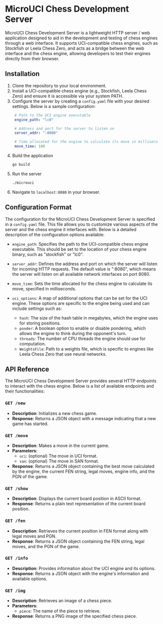 # MicroUCI Chess Development Server

MicroUCI Chess Development Server is a lightweight HTTP server / web application designed to aid in the development and testing of chess engines through a web interface. It supports UCI-compatible chess engines, such as Stockfish or Leela Chess Zero, and acts as a bridge between the web interface and the chess engine, allowing developers to test their engines directly from their browser.

## Installation

1. Clone the repository to your local environment.
2. Install a UCI-compatible chess engine (e.g., Stockfish, Leela Chess Zero) and ensure it is accessible via your system PATH.
3. Configure the server by creating a `config.yaml` file with your desired settings. Below is a sample configuration:
   ```yaml
    # Path to the UCI engine executable
    engine_path: "lc0"

    # Address and port for the server to listen on
    server_addr: ":8080"

    # Time allocated for the engine to calculate its move in milliseconds
    move_time: 100
    ```
4. Build the application
    ```bash
    go build
    ```
5. Run the server
    ```bash
    ./microuci
    ```
6. Navigate to `localhost:8080` in your browser.

## Configuration Format

The configuration for the MicroUCI Chess Development Server is specified in a `config.yaml` file. This file allows you to customize various aspects of the server and the chess engine it interfaces with. Below is a detailed description of the configuration options available:

- `engine_path`: Specifies the path to the UCI-compatible chess engine executable. This should be set to the location of your chess engine binary, such as "stockfish" or "lc0".

- `server_addr`: Defines the address and port on which the server will listen for incoming HTTP requests. The default value is ":8080", which means the server will listen on all available network interfaces on port 8080.

- `move_time`: Sets the time allocated for the chess engine to calculate its move, specified in milliseconds. 

- `uci_options`: A map of additional options that can be set for the UCI engine. These options are specific to the engine being used and can include settings such as:
  - `hash`: The size of the hash table in megabytes, which the engine uses for storing positions.
  - `ponder`: A boolean option to enable or disable pondering, which allows the engine to think during the opponent's turn.
  - `threads`: The number of CPU threads the engine should use for computation.
  - `WeightsFile`: Path to a weights file, which is specific to engines like Leela Chess Zero that use neural networks.

## API Reference

The MicroUCI Chess Development Server provides several HTTP endpoints to interact with the chess engine. Below is a list of available endpoints and their functionalities:

### `GET /new`

- **Description**: Initializes a new chess game.
- **Response**: Returns a JSON object with a message indicating that a new game has started.

### `GET /move`

- **Description**: Makes a move in the current game.
- **Parameters**:
  - `uci`: (optional) The move in UCI format.
  - `san`: (optional) The move in SAN format.
- **Response**: Returns a JSON object containing the best move calculated by the engine, the current FEN string, legal moves, engine info, and the PGN of the game.

### `GET /show`

- **Description**: Displays the current board position in ASCII format.
- **Response**: Returns a plain text representation of the current board position.

### `GET /fen`

- **Description**: Retrieves the current position in FEN format along with legal moves and PGN.
- **Response**: Returns a JSON object containing the FEN string, legal moves, and the PGN of the game.

### `GET /info`

- **Description**: Provides information about the UCI engine and its options.
- **Response**: Returns a JSON object with the engine's information and available options.

### `GET /img`

- **Description**: Retrieves an image of a chess piece.
- **Parameters**:
  - `piece`: The name of the piece to retrieve.
- **Response**: Returns a PNG image of the specified chess piece.
